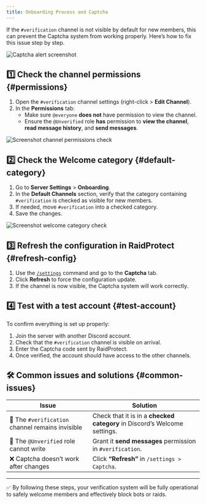 ```yaml
---
title: Onboarding Process and Captcha
---
```


If the `#verification` channel is not visible by default for new members, this can prevent the Captcha system from working properly. Here’s how to fix this issue step by step.

![Captcha alert screenshot](../assets/rp-settings-captcha-alert.webp)

## 1️⃣ Check the channel permissions {#permissions}

1. Open the `#verification` channel settings (right-click > **Edit Channel**).
2. In the **Permissions** tab:
   - Make sure `@everyone` **does not** have permission to view the channel.
   - Ensure the `@Unverified` role **has** permission to **view the channel**, **read message history**, and **send messages**.

![Screenshot channel permissions check](../assets/rp-verification-channel-permissions.webp)

## 2️⃣ Check the Welcome category {#default-category}

1. Go to **Server Settings** > **Onboarding**.
2. In the **Default Channels** section, verify that the category containing `#verification` is checked as visible for new members.
3. If needed, move `#verification` into a checked category.
4. Save the changes.

![Screenshot welcome category check](../assets/rp-welcome-category.webp)

## 3️⃣ Refresh the configuration in RaidProtect {#refresh-config}

1. Use the [`/settings`](../setup.md#settings) command and go to the **Captcha** tab.
2. Click **Refresh** to force the configuration update.
3. If the channel is now visible, the Captcha system will work correctly.

## 4️⃣ Test with a test account {#test-account}

To confirm everything is set up properly:

1. Join the server with another Discord account.
2. Check that the `#verification` channel is visible on arrival.
3. Enter the Captcha code sent by RaidProtect.
4. Once verified, the account should have access to the other channels.

## 🛠️ Common issues and solutions {#common-issues}

| Issue | Solution |
|-------|----------|
| 🔴 The `#verification` channel remains invisible | Check that it is in a **checked category** in Discord’s Welcome settings. |
| 🚫 The `@Unverified` role cannot write | Grant it **send messages** permission in `#verification`. |
| ❌ Captcha doesn’t work after changes | Click **“Refresh”** in `/settings > Captcha`. |

---

✅ By following these steps, your verification system will be fully operational to safely welcome members and effectively block bots or raids.